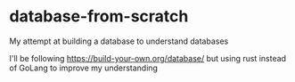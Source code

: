 # database-from-scratch
My attempt at building a database to understand databases

I'll be following https://build-your-own.org/database/ but using rust instead of GoLang to improve my understanding
